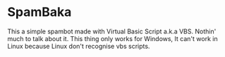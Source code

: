 # SpamBaka
This a simple spambot made with Virtual Basic Script a.k.a VBS. Nothin' much to talk about it.
This thing only works for Windows, It can't work in Linux because Linux don't recognise vbs scripts.
